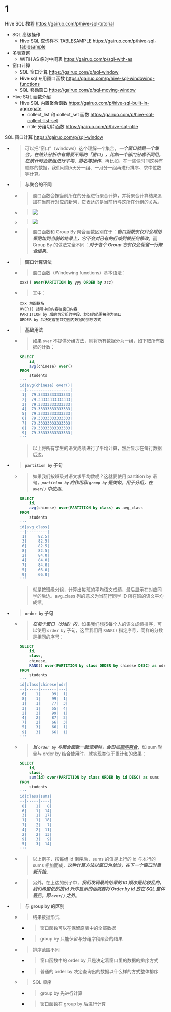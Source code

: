 
# 1

Hive SQL 教程 https://gairuo.com/p/hive-sql-tutorial
- SQL 高级操作
  * Hive SQL 查询样本 TABLESAMPLE https://gairuo.com/p/hive-sql-tablesample
- 多表查询
  * WITH AS 临时中间表 https://gairuo.com/p/sql-with-as
- 窗口计算
  * SQL 窗口计算 https://gairuo.com/p/sql-window
  * Hive sql 专用窗口函数 https://gairuo.com/p/hive-sql-windowing-functions
  * SQL 移动窗口 https://gairuo.com/p/sql-moving-window
- Hive SQL 函数介绍
  * Hive SQL 内置聚合函数 https://gairuo.com/p/hive-sql-built-in-aggregate
    + collect_list 和 collect_set 函数 https://gairuo.com/p/hive-sql-collect-list-set
    + ntile 分组切片函数 https://gairuo.com/p/hive-sql-ntile 

SQL 窗口计算 https://gairuo.com/p/sql-window
- > 可以把“窗口”（windows）这个理解一个集合，***一个窗口就是一个集合，在统计分析中有需要不同的「窗口」，比如一个部门分成不同组，在统计时会按组进行平均、排名等操作***。再比如，在一些像时间这种有顺序的数据，我们可能5天分一组、一月分一组再进行排序、求中位数等计算。
- > **与聚合的不同**
  * > 窗口函数会按当前所在的分组进行聚合计算，并将聚合计算结果追加在当前行对应的新列，它表达的是当前行与这所在分组的关系。
  * > ![](https://gairuo.com/file/pic/2021/sql-windows-functions-01.png)
  * > ![](https://gairuo.com/file/pic/2021/sql-windows-functions-00.png)
  * > 窗口函数和 Group By 聚合函数区别在于：***窗口函数仅仅只会将结果附加到当前的结果上，它不会对已有的行或列做任何修改***。而 Group By 的做法完全不同：***对于各个 Group 它仅仅会保留一行聚合结果***。
- > **窗口计算语法**
  * > 窗口函数（Windowing functions）基本语法：
    ```sql
    xxx() over(PARTITION by yyy ORDER by zzz)
    ```
  * > 其中：
    ```console
    xxx 为函数名
    OVER() 括号中的内容这窗口内容
    PARTITION by 后的为分组的字段，划分的范围被称为窗口
    ORDER by 后决定着窗口范围内数据的排序方式
    ```
- > **基础用法**
  * > 如果 `over` 不提供分组方法，则将所有数据分为一组，如下取所有数据的计数：
    ```sql
    SELECT
    	id,
    	avg(chinese) over()
    FROM
    	students
    '''
    id|avg(chinese) over()|
    --|-------------------|
     1|  79.33333333333333|
     2|  79.33333333333333|
     3|  79.33333333333333|
     4|  79.33333333333333|
     5|  79.33333333333333|
     6|  79.33333333333333|
     7|  79.33333333333333|
     8|  79.33333333333333|
     9|  79.33333333333333|
    '''
    ```
    > 以上将所有学生的语文成绩进行了平均计算，然后显示在每行数据后边。
- > **`partition by` 子句**
  * > 如果我们按班级对语文求平均数呢？这就要使用 partition by 语句，***`partition by` 的作用和 `group by` 是类似，用于分组，在 `over()` 中使用***。
    ```sql
    SELECT
    	id,
    	avg(chinese) over(PARTITION by class) as avg_class
    FROM
    	students
    '''
    id|avg_class|
    --|---------|
     1|     82.5|
     3|     82.5|
     6|     82.5|
     8|     82.5|
     2|     84.0|
     4|     84.0|
     7|     84.0|
     5|     66.0|
     9|     66.0|
    '''
    ```
    > 就是按班级分组，计算出每班的平均语文成绩，最后显示在对应同学的后边。avg_class 列的意义为当前行同学 ID 所在班的语文平均成绩。
- > **`order by` 子句**
  * > ***在每个窗口（分组）内***，如果我们想按每个人的语文成绩排序，可以使用 `order by` 子句，这里我们用 `RANK()` 指定序号，同样的分数是相同的序号：
    ```sql
    SELECT
    	id,
    	class,
    	chinese,
    	RANK() over(PARTITION by class ORDER by chinese DESC) as odr
    FROM
    	students
    '''
    id|class|chinese|odr|
    --|-----|-------|---|
     6|    1|     99|  1|
     8|    1|     99|  1|
     1|    1|     77|  3|
     3|    1|     55|  4|
     2|    2|     99|  1|
     4|    2|     87|  2|
     7|    2|     66|  3|
     5|    3|     66|  1|
     9|    3|     66|  1|
    '''
    ```
  * > ***当 `order by` 与聚合函数一起使用时，会形成<ins>顺序聚合</ins>***，如 sum 聚合与 order by 结合使用时，就实现类似于累计和的效果：
    ```sql
    SELECT
    	id,
    	class,
    	sum(id) over(PARTITION by class ORDER by id DESC) as sums
    FROM
    	students
    '''
    id|class|sums|
    --|-----|----|
     8|    1|   8|
     6|    1|  14|
     3|    1|  17|
     1|    1|  18|
     7|    2|   7|
     4|    2|  11|
     2|    2|  13|
     9|    3|   9|
     5|    3|  14|
    '''
    ```
  * > 以上例子，按每组 id 倒序后，sums 的值是上行的 id 与本行的 sums 相加而成，***这种计算方法以窗口为单位，在下一个窗口时重新开始***。
  * > 另外，在上边的例子中，***我们发现最终结果的 ID 顺序是比较乱的，我们希望依然按 id 升序显示的话就要将 Order by id 放在 SQL 整体最后，即 `over()` 之外***。
- > **与 group by 的区别**
  * > 结果数据形式
    + > 窗口函数可以在保留原表中的全部数据
    + > group by 只能保留与分组字段聚合的结果
  * > 排序范围不同
    + > 窗口函数中的 order by 只是决定着窗口里的数据的排序方式
    + > 普通的 order by 决定查询出的数据以什么样的方式整体排序
  * > SQL 顺序
    + > group by 先进行计算
    + > 窗口函数在 group by 后进行计算
